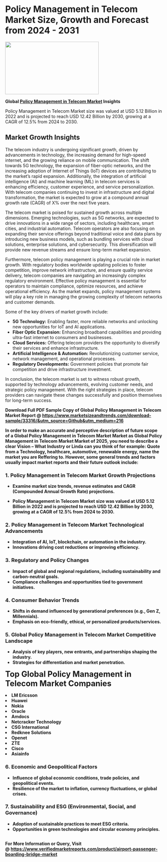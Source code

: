 <H1>Policy Management in Telecom Market Size, Growth and Forecast from 2024 - 2031</H1><img class="aligncenter size-medium wp-image-584254" src="https://thirdeyenews.in/wp-content/uploads/2024/09/Global-Market-Research-300x168.jpeg" alt="" width="300" height="168" /><p><strong>Global&nbsp;<a href="https://www.marketsizeandtrends.com/download-sample/33316/&amp;utm_source=Github&utm_medium=216">Policy Management in Telecom Market</a> Insights</strong></p><p>Policy Management in Telecom Market size was valued at USD 5.12 Billion in 2022 and is projected to reach USD 12.42 Billion by 2030, growing at a CAGR of 12.5% from 2024 to 2030.</p><p><h2>Market Growth Insights</h2> <p>The telecom industry is undergoing significant growth, driven by advancements in technology, the increasing demand for high-speed internet, and the growing reliance on mobile communication. The shift towards 5G technology, the expansion of fiber-optic networks, and the increasing adoption of Internet of Things (IoT) devices are contributing to the market’s rapid expansion. Additionally, the integration of artificial intelligence (AI) and machine learning (ML) in telecom services is enhancing efficiency, customer experience, and service personalization. With telecom companies continuing to invest in infrastructure and digital transformation, the market is expected to grow at a compound annual growth rate (CAGR) of X% over the next five years.</p> <p><strong></strong></p> <p>The telecom market is poised for sustained growth across multiple dimensions. Emerging technologies, such as 5G networks, are expected to drive innovations in a wide range of sectors, including healthcare, smart cities, and industrial automation. Telecom operators are also focusing on expanding their service offerings beyond traditional voice and data plans by introducing new business models, such as bundling services with cloud solutions, enterprise solutions, and cybersecurity. This diversification will provide new revenue streams and ensure long-term market expansion.</p> <p>Furthermore, telecom policy management is playing a crucial role in market growth. With regulatory bodies worldwide updating policies to foster competition, improve network infrastructure, and ensure quality service delivery, telecom companies are navigating an increasingly complex regulatory environment. Effective policy management is essential for operators to maintain compliance, optimize resources, and achieve operational efficiency. As the market expands, policy management systems will play a key role in managing the growing complexity of telecom networks and customer demands.</p> <p>Some of the key drivers of market growth include:</p> <ul> <li><strong>5G Technology:</strong> Enabling faster, more reliable networks and unlocking new opportunities for IoT and AI applications.</li> <li><strong>Fiber Optic Expansion:</strong> Enhancing broadband capabilities and providing ultra-fast internet to consumers and businesses.</li> <li><strong>Cloud Services:</strong> Offering telecom providers the opportunity to diversify their services and enhance infrastructure.</li> <li><strong>Artificial Intelligence & Automation:</strong> Revolutionizing customer service, network management, and operational processes.</li> <li><strong>Regulatory Developments:</strong> Government policies that promote fair competition and drive infrastructure investment.</li> </ul> <p>In conclusion, the telecom market is set to witness robust growth, supported by technology advancements, evolving customer needs, and strategic policy management. With the right strategies in place, telecom providers can navigate these changes successfully and position themselves for long-term success.</p> <p><strong></p><p><span class=""><strong>Download Full PDF Sample Copy of Global Policy Management in Telecom Market Report</strong> @ <a href="https://www.marketsizeandtrends.com/download-sample/33316/&amp;utm_source=Github&utm_medium=216" target="_blank">https://www.marketsizeandtrends.com/download-sample/33316/&amp;utm_source=Github&utm_medium=216</a></span></p><p>In order to make an accurate and perceptive description of future scope of a Global&nbsp;Policy Management in Telecom Market Market as Global&nbsp;Policy Management in Telecom Market Market of 2025, you need to describe a clear Vision &ndash; What Industry or Linda can you think of for example: Quote from a Technology, healthcare, automotive, renewable energy, name the market you are Reffering to. However, some general trends and factors usually impact market reports and their future outlook include:</p><h3>1.&nbsp;<strong>Policy Management in Telecom Market Growth Projections</strong></h3><ul><li>Examine market size trends, revenue estimates and CAGR (Compounded Annual Growth Rate) projections.</li><li><p>Policy Management in Telecom Market size was valued at USD 5.12 Billion in 2022 and is projected to reach USD 12.42 Billion by 2030, growing at a CAGR of 12.5% from 2024 to 2030.</p></li></ul><h3>2.&nbsp;<strong>Policy Management in Telecom Market Technological Advancements</strong></h3><ul><li>Integration of AI, IoT, blockchain, or automation in the industry.</li><li>Innovations driving cost reductions or improving efficiency.</li></ul><h3>3.&nbsp;<strong>Regulatory and Policy Changes</strong></h3><ul><li>Impact of global and regional regulations, including sustainability and carbon-neutral goals.</li><li>Compliance challenges and opportunities tied to government initiatives.</li></ul><h3>4.&nbsp;<strong>Consumer Behavior Trends</strong></h3><ul><li>Shifts in demand influenced by generational preferences (e.g., Gen Z, Millennials).</li><li>Emphasis on eco-friendly, ethical, or personalized products/services.</li></ul><h3>5.&nbsp;<strong>Global Policy Management in Telecom Market Competitive Landscape</strong></h3><ul><li>Analysis of key players, new entrants, and partnerships shaping the industry.</li><li>Strategies for differentiation and market penetration.</li></ul><p data-pm-slice="1 1 []"><span style="color: inherit; font-family: inherit; font-size: 25px;">Top Global Policy Management in Telecom Market Companies</span></p><div class="" data-test-id=""><p><li>LM Ericsson</li><li> Huawei</li><li> Nokia</li><li> Oracle</li><li> Amdocs</li><li> Netcracker Technology</li><li> CSG International</li><li> Redknee Solutions</li><li> Openet</li><li> ZTE</li><li> Cisco</li><li> Asiainfo</li></p></div><h3>6.&nbsp;<strong>Economic and Geopolitical Factors</strong></h3><ul><li>Influence of global economic conditions, trade policies, and geopolitical events.</li><li>Resilience of the market to inflation, currency fluctuations, or global crises.</li></ul><h3>7.&nbsp;<strong>Sustainability and ESG (Environmental, Social, and Governance)</strong></h3><ul><li>Adoption of sustainable practices to meet ESG criteria.</li><li>Opportunities in green technologies and circular economy principles.</li></ul><h2><strong style="font-size: 14px;">For More Information or Query, Visit @&nbsp;</strong><a style="background-color: #ffffff; font-size: 14px;" href="https://www.marketsizeandtrends.com/report/policy-management-in-telecom-market/" target="_blank">https://www.verifiedmarketreports.com/product/airport-passenger-boarding-bridge-market</a></h2>
